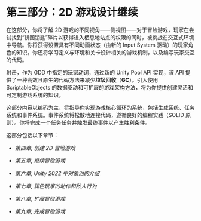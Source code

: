 # 第三部分：2D 游戏设计继续

在这部分，你将了解 2D 游戏的不同视角——侧视图——对于冒险游戏，玩家在尝试找到“拼图钥匙”碎片以获得进入栖息地站点的权限的同时，被挑战在交互式环境中导航。你将获得设置具有不同动画状态（由新的 Input System 驱动）的玩家角色的知识。你还将学习定义与环境和关卡设计相关的游戏机制，以及编写玩家交互的代码。

射击，作为 GDD 中指定的玩家动词，通过新的 Unity Pool API 实现，该 API 提供了一种高效且原生的代码方法来减少**垃圾回收**（**GC**）。引入使用 ScriptableObjects 的数据驱动和可扩展的游戏架构方法，将为你提供创建灵活和可定制游戏系统的知识。

这部分内容以编码为主，将指导你实现游戏核心循环的系统，包括生成系统、任务系统和事件系统。事件系统将松散地连接代码，遵循良好的编程实践（SOLID 原则）。你将完成一个任务任务并触发最终事件以产生胜利条件。

这部分包括以下章节：

+   *第四章*, *创建 2D 冒险游戏*

+   *第五章*, *继续冒险游戏*

+   *第六章*, *Unity 2022 中对象池的介绍*

+   *第七章*, *润色玩家的动作和敌人行为*

+   *第八章*, *扩展冒险游戏*

+   *第九章*, *完成冒险游戏*

